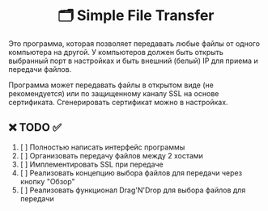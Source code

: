 <h1 style="text-align: center;">🗂 Simple File Transfer</h1>
Это программа, которая позволяет передавать любые файлы от одного компьютера на другой.
У компьютеров должен быть открыть выбранный порт в настройках и быть внешний (белый) IP для приема и передачи файлов.

Программа может передавать файлы в открытом виде (не рекомендуется) или по защищенному каналу SSL на основе сертификата.
Сгенерировать сертификат можно в настройках.

## ❌ TODO ✅
1. [ ] Полностью написать интерфейс программы
2. [ ] Организовать передачу файлов между 2 хостами
3. [ ] Имплементировать SSL при передаче
4. [ ] Реализовать концепцию выбора файлов для передачи через кнопку "Обзор"
5. [ ] Реализовать функционал Drag'N'Drop для выбора файлов для передачи
